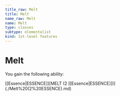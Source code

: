 ```yaml
---
title_raw: Melt
title: Melt
name_raw: Melt
name: Melt
type: classes
subtype: elementalist
kind: 1st-level features
---
```


# Melt

You gain the following ability:

[[Essence|ESSENCE]]\[MELT (2 [[Essence|ESSENCE]])\](./Melt%20(2%20ESSENCE).md)

